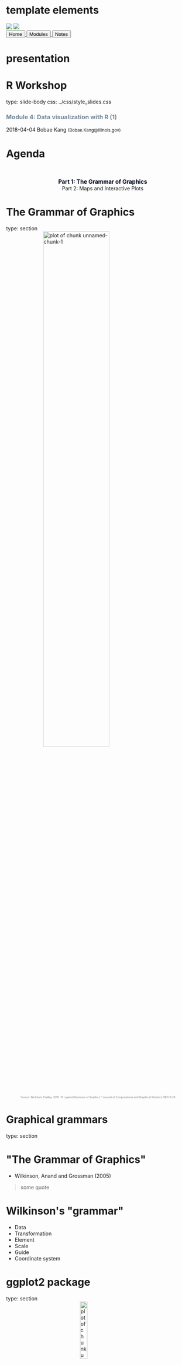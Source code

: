 # template elements
<div class="header"></div>
<div class="footer"></div>
<img src="../images/icjia.png" class="logo"></img>
<img src="../images/il_seal.gif" class="seal"></img>
<div class="buttons">
<a href="../index.html">
  <button type="button">Home</button>
</a>
<a href="../modules.html">
  <button type="button">Modules</button>
</a>
<a href="../notes/module4_notes1.html">
  <button type="button">Notes</button>
</a>
</div>


# presentation
R Workshop
========================================================
type: slide-body
css: ../css/style_slides.css
<h3 style="color: #789">Module 4: Data visualization with R (1)</h3>  
2018-04-04  
Bobae Kang  
<small>(Bobae.Kang@illinois.gov)</small>  


Agenda
========================================================
<div style="text-align:center; margin-top:10%;">
<ul style="list-style: none">
<li style="color: #00061a; font-size: 1.1em; font-weight:700">
  Part 1: The Grammar of Graphics</li>
<li>
  Part 2: Maps and Interactive Plots</li>
</div>


The Grammar of Graphics 
========================================================
type: section
<img src="../images/grammar-of-graphics1.png" title="plot of chunk unnamed-chunk-1" alt="plot of chunk unnamed-chunk-1" width="60%" style="display: block; margin: auto; box-shadow: none;" />
<p style="font-size:0.5em; text-align: center; color: #777;">
Source: Wickham, Hadley. 2010. "A Layered Grammar of Graphics." Journal of Computational and Graphical Statistics 19(1):3-28.
</p>


Graphical grammars
========================================================
type: section


"The Grammar of Graphics"
========================================================
* Wilkinson, Anand and Grossman (2005)

> some quote 


Wilkinson's "grammar"
========================================================
* Data
* Transformation
* Element
* Scale
* Guide
* Coordinate system


ggplot2 package
========================================================
type: section
<img src="../images/ggplot2.png" title="plot of chunk unnamed-chunk-2" alt="plot of chunk unnamed-chunk-2" width="20%" style="display: block; margin: auto; box-shadow: none;" />
<p style="font-size:0.5em; text-align: center; color: #777;">
Source: <a href="https://d33wubrfki0l68.cloudfront.net/0ab849ed51b0b866ef6895c253d3899f4926d397/dbf0f/images/hex-ggplot2.png">tidyverse.com</a>
</p>


Motivation
========================================================
* Hadly Wickham (2010)

> some quote


Comparison
========================================================
<img src="../images/grammar-of-graphics2.png" title="plot of chunk unnamed-chunk-3" alt="plot of chunk unnamed-chunk-3" width="60%" style="display: block; margin: auto; box-shadow: none;" />
<p style="font-size:0.5em; text-align: center; color: #777;">
Source: Wickham, Hadley. 2010. "A Layered Grammar of Graphics." Journal of Computational and Graphical Statistics 19(1):3-28.
</p>


Basic components
========================================================
* Data and aesthetic mappings
* Geometic objects
* Labels


Data and aesthetic mappings
========================================================

```r
# data and aesthetics
ggplot(data, aes(x, y, ...))
```
* `data` is a data frame object (or its variant)
* `aes()` defines aesthetic mappings
    * `x` and `y` are columns in `data` input to be mapped to the x-axis and y-axis
    
    
More on aes()
========================================================
* `colour` and `fill`
* `shape` and `linetype`
* `size`
* `alpha`


Geometric objects
========================================================

```r
# adding one or more geometric objects
ggplot(data, aes(x, y, ...)) +
  geom_object()
```
* There are many "geom" objects for different graph types:
  * `geom_point` for scatterplot
  * `geom_line` for line graph
  * `geom_bar` and `geom_col` for bar graph 
  * `geom_histogram` for histogram
  * and more...


========================================================

```r
# adding one or more geometric objects
ggplot(data) +
  geom_object(aes(x, y, ...))
```
* A `geom` object can take its own `aes` input
    * All `aes` specifications can be directly provided for each geometric object


========================================================

```r
# geom point example
ggplot(data, aes(x, y)) +
  geom_point()
```

========================================================

```r
# geom line example
ggplot(data, aes(x, y)) +
  geom_line()
```

========================================================

```r
# geom bar example
ggplot(data, aes(x, y)) +
  geom_bar()
```


========================================================

```r
# geom col example
ggplot(data, aes(x, y)) +
  geom_col()
```


========================================================

```r
# geom histogram example
ggplot(data, aes(x, y)) +
  geom_histogram()
```


========================================================
**Other `geom` objects**
* `geom_abline`, `geom_hline`, and `geom_vline` for reference lines
* `geom_density` for density plots
* `geom_text` and `geom_label` for texts
* `geom_box` for box plots
* `geom_polygon` for polygons
* See [the official reference page](http://ggplot2.tidyverse.org/reference/index.html#section-layer-geoms) for the full list of `geom`s.


Labels
========================================================

```r
# adding labels
plot + labs(title, subtitle, caption, x, y, ...)
```
* Each argument of `labs()` take a character vector of length 1
    * `title` and `subtitle` appear at the top-left.
    * `caption` appears at the bottom-right
    * `x` and `y` are for x-axis and y-axis names
* Adjusting the position and style of labels is handled via `theme()`


========================================================

```r
# alternatively ...
plot +
  xlab(label) +
  ylab(label) +
  ggtitle(label, subtitle = NULL)
```


========================================================

```r
# a generic example with title, subtitle, and axes names
```


========================================================

```r
# break down a long title into multiple lines with \n
# and use stylized text
```


Practice 1
========================================================

```r
# basic plot with a single geom and all labels
```


Practice 2
========================================================

```r
# a plot with multiple geoms
```



Additional components
========================================================
* Scales
* Guides
* Facets
* Coordinate systems
* Themes


Scales
========================================================
* Scales control "the details of how data values are translated to visual properties"
* Scale limits
* Position scales (discrete, continuous, datetime)
* Others


========================================================
**Scale limits**

```r
plot +
  xlim(...) +
  ylim(...) +
  lims(...)
```


========================================================
**Position scales (discrete)**

```r
# replace * with x or y
scale_*_discrete(name, breaks, labels, limits, ...)
```
* `name`
* `breaks`
* `labels`
* `limits`


========================================================
**Position scales (continuous)**

```r
# replace * with x or y
scale_*_continuous(name, breaks, labels, limits, ...)

scale_*_log10(...)

scale_*_sqrt(...)

scale_*_reverse(...)
```


========================================================
**Position scales (datetime)**

```r
# replace * with x or y
scale_*_date(name, breaks, labels, limits, ...)

scale_*_datetime(...)

scale_*_time(...)
```


========================================================
**Custom scale "manuals"**

```r
scale_*_manual(name, breaks, labels, limits, ...)
```
* "Manual" is available for:
    * `colour`
    * `fill`
    * `size`
    * `shape`
    * `linetype`
    * `alpha`


Guides
========================================================



========================================================
some examples here



Coordinate systems
========================================================

```r
plot + coord_cartesian()
```

* The default system is `coord_cartesian`
  * Can be tweatked with: `coord_fixed`, `coord_flip`, `coord_map` and `coord_trans`
* An alternative, polar coordiante system can be used with `coord_polar`
  * Most commonly used for creating a pie chart


========================================================

```r
# coord flip example
```


========================================================

```r
# pie chart example using coord polar
```


Facets
========================================================

```r
plot + facet_grid(facets, scales, ...)
plot + facet_wrap(facets, nrow, ncol, scales, ...)
```
* A great way to visualize multi-dimensional data as a series of 2D graphes
* `facets` input takes a "formula" according to which the faceting is applied

========================================================
**facet_grid vs facet_wrap**

* `facet_grid()` and `facet_wrap()` are mostly similar to each other
* However, they differs where:
    * `facet_grid()` facets the plot with a variable in a single direction (horizontal or vertical)
    * `facet_wrap()` simply places the facets next to each other and wraps them accoridng to the provided number of columns and/or rows.


========================================================

```r
# facet_grid horizontal
```


========================================================

```r
# facet_grid horizontal 2 with free scales
```


========================================================

```r
# facet_grid vertical
```


========================================================

```r
# facet_grid two-dimensional
```


========================================================

```r
# facet wrap
```


========================================================

```r
# facet wrap 2 with specified nrow/ncol 
```


Themes
========================================================

```r
# themes
plot + theme_gray(base_size = 11, base_family = "")
```
* `ggplot2` offers several predefined themes
    * the default theme is `theme_gray()` (or `theme_grey()`)
    * `base_size` controls the base font size
    * `base_family` controls the base font family ("serif", "sans", "mono")
* `ggthemes` pacakge offers more predefined themes


========================================================



========================================================

```r
plot + theme_bw()
```


========================================================

```r
plot + theme_linedraw()
```


========================================================

```r
plot + theme_light()
```


========================================================

```r
plot + theme_dark()
```


========================================================

```r
plot + theme_minimal()
```


========================================================

```r
plot + theme_classic()
```


========================================================

```r
plot + theme_void()
```


========================================================
**Fine-tuning the plot with `theme`**

```r
plot + theme(...)
```
* `theme` has arguments to control and motify individual components of a plot theme:
    * all line, rectangular, text and title elements
    * aspect ratio of the panel
    * axis title, text, ticks, and lines
    * legend background, margin, text, title, position, and more
    * panel aspect ratio, border, and grid lines
    * and more


========================================================

```r
# with an elaborate theme with guide
```


ggplot2 resources
========================================================
* `ggplot2` official [reference](http://ggplot2.tidyverse.org/reference/index.html)
* ["Data Visualization Cheat Sheet"](https://github.com/rstudio/cheatsheets/raw/master/data-visualization-2.1.pdf) by RStudio
* [*R Graphics Cookbook*](http://www.cookbook-r.com/Graphs/) by Winston Chang
* [`ggplot2` tutorials in *r-statistics.co*](http://r-statistics.co/ggplot2-Tutorial-With-R.html) by Selva Prabhakaran
* Extending `ggplot2`:
    * [*`ggplot2` extentions*](http://www.ggplot2-exts.org/index.html) website by Daniel Emaasit


Questions?
========================================================
type: section
<img src="https://media.tenor.com/images/4ea52aade3c0ee8cdf2ec81f0dae34ff/tenor.gif" title="plot of chunk unnamed-chunk-45" alt="plot of chunk unnamed-chunk-45" width="40%" style="display: block; margin: auto; box-shadow: none;" />
<p style="font-size:0.5em; text-align:center; color: #777;">
Source: <a href="https://tenor.com/view/mario-question-block-super-mario-gif-7732885">tenor.com</a>
</p>


========================================================
References
<ul style="font-size: 0.6em; list-style-type:none">
  <li><a href="#">1</a></li>
  <li><a href="#">2</a></li>
  <li><a href="#">3</a></li>
  <li><a href="#"></a></li>
</ul>


========================================================
type: section
<img src="../images/pause.png" title="plot of chunk unnamed-chunk-46" alt="plot of chunk unnamed-chunk-46" width="45%" style="display: block; margin: auto; box-shadow: none;" />
<p style="font-size:0.5em; text-align:center; color: #777;">
Source: <a href="https://www.wikimedia.org">Wikimedia.org</a>
</p>

